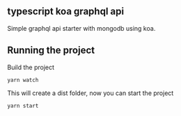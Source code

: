 ## typescript koa graphql api

Simple graphql api starter with mongodb using koa.

## Running the project
Build the project
```
yarn watch
```
This will create a dist folder, now you can start the project
```
yarn start
```
